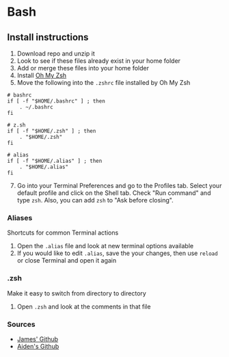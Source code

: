 # Bash

## Install instructions
1. Download repo and unzip it
2. Look to see if these files already exist in your home folder
3. Add or merge these files into your home folder
5. Install [Oh My Zsh](https://github.com/robbyrussell/oh-my-zsh#basic-installation)
6. Move the following into the `.zshrc` file installed by Oh My Zsh

```
# bashrc
if [ -f "$HOME/.bashrc" ] ; then
    . ~/.bashrc
fi

# z.sh
if [ -f "$HOME/.zsh" ] ; then
    . "$HOME/.zsh"
fi

# alias
if [ -f "$HOME/.alias" ] ; then
    . "$HOME/.alias"
fi
```

7. Go into your Terminal Preferences and go to the Profiles tab. Select your default profile and click on the Shell tab. Check "Run command" and type `zsh`. Also, you can add `zsh` to "Ask before closing".

### Aliases
Shortcuts for common Terminal actions

1. Open the `.alias` file and look at new terminal options available
2. If you would like to edit `.alias`, save the your changes, then use `reload` or close Terminal and open it again

### .zsh
Make it easy to switch from directory to directory

1. Open `.zsh` and look at the comments in that file

### Sources
* [James' Github](https://github.com/jamestomasino/dotfiles/tree/master/bash)
* [Aiden's Github](https://github.com/aidens)